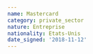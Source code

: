 ```yaml
---
name: Mastercard
category: private_sector
nature: Entreprise
nationality: Etats-Unis
date_signed: '2018-11-12'
---
```

    